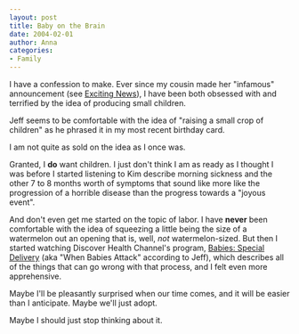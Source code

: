 ```yaml
---
layout: post
title: Baby on the Brain
date: 2004-02-01
author: Anna
categories:
- Family
---
```


<p>I have a confession to make. Ever since my cousin made her
"infamous" announcement (see <a
href="http://metrocat.org/2003/12/26/exciting-news"> Exciting
News</a>), I have been both obsessed with and terrified by the idea of
producing small children.</p>
<p>Jeff seems to be comfortable with the idea of "raising a small crop
of children" as he phrased it in my most recent birthday card. </p>
<p>I am not quite as sold on the idea as I once was. </p>
<p>Granted, I <b>do</b> want children. I just don't think I am as ready
as I thought I was before I started listening to Kim describe morning
sickness and the other 7 to 8 months worth of symptoms that sound like
more like the progression of a horrible disease than the progress
towards a "joyous event".</p>
<p>And don't even get me started on the topic of labor. I have
<b>never</b> been comfortable with the idea of squeezing a little being
the size of a watermelon out an opening that is, well, <i>not</i>
watermelon-sized. But then I started watching Discover Health Channel's
program, <a
href="http://health.discovery.com/schedule/episode.jsp?episode=14&cpi=83354&gid=10652">
Babies: Special Delivery</a> (aka "When Babies Attack" according to
Jeff), which describes all of the things that can go wrong with that
process, and I felt even more apprehensive.</p>
<p>Maybe I'll be pleasantly surprised when our time comes, and it will
be easier than I anticipate. Maybe we'll just adopt. </p>
<p>Maybe I should just stop thinking about it.</p>